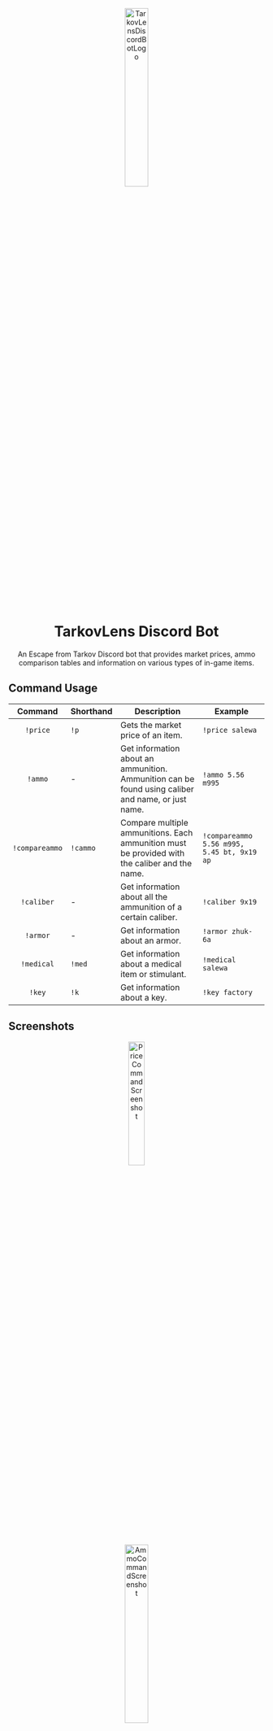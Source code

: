 <p align="center"><img src="https://i.ibb.co/Pj3P8Ms/tarkovlens-logo.png" alt="TarkovLensDiscordBotLogo" width="30%" height="30%" /></p>
<h1 align="center">TarkovLens Discord Bot</h1>

<p align="center">An Escape from Tarkov Discord bot that provides market prices, ammo comparison tables and information on various types of in-game items.</p>

## Command Usage
|     Command    | Shorthand | Description                                                                                        | Example                                    |
|:--------------:|-----------|----------------------------------------------------------------------------------------------------|--------------------------------------------|
| `!price`       | `!p`      | Gets the market price of an item.                                                                  | `!price salewa`                            |
| `!ammo`        | -         | Get information about an ammunition. Ammunition can be found using caliber and name, or just name. | `!ammo 5.56 m995`                          |
| `!compareammo` | `!cammo`  | Compare multiple ammunitions. Each ammunition must be provided with the caliber and the name.      | `!compareammo 5.56 m995, 5.45 bt, 9x19 ap` |
| `!caliber`     | -         | Get information about all the ammunition of a certain caliber.                                     | `!caliber 9x19`                            |
| `!armor`       | -         | Get information about an armor.                                                                    | `!armor zhuk-6a`                           |
| `!medical`     | `!med`    | Get information about a medical item or stimulant.                                                 | `!medical salewa`                          |
| `!key`         | `!k`      | Get information about a key.                                                                       | `!key factory`                             |

## Screenshots
<p align="center"><img src="https://i.ibb.co/vDy0Lpk/tl-screenshot1.png" alt="PriceCommandScreenshot" width="25%" height="25%" /></p>
<p align="center"><img src="https://i.ibb.co/bHxY67z/tl-screenshot2.png" alt="AmmoCommandScreenshot" width="30%" height="30%" /></p>
<p align="center"><img src="https://i.ibb.co/LJdnfCP/tl-screenshot3.png" alt="KeyCommandScreenshot" width="40%" height="40%" /></p>
<p align="center"><img src="https://i.ibb.co/1bj5hNY/tl-screenshot4.png" alt="CompareammoCommandScreenshot" width="65%" height="65%" /></p>

## Thanks

Big thanks to [Morphy2k](https://www.reddit.com/user/Morphy2k) for all the work he does - without him this project wouldn't exist.

Check out his work here: [Tarkov-Database](https://tarkov-database.com/)

## Tools
Built with C# .Net Core 3.1 and the DSharpPlus Nuget package.
